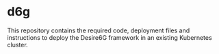 # d6g

This repository contains the required code, deployment files and instructions
to deploy the Desire6G framework in an existing Kubernetes cluster.
